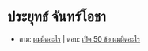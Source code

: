 # ประยุทธ์ จันทร์โอชา

- ถาม: [ผมผิดอะไร](https://www.thairath.co.th/news/politic/1954805) | ตอบ: [เปิด 50 ข้อ ผมผิดอะไร](https://imgur.com/gallery/Lt2JsRj)